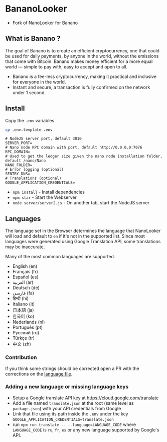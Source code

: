 # BananoLooker

- Fork of NanoLooker for Banano

## What is Banano ?

The goal of Banano is to create an efficient cryptocurrency, one that could be used for daily payments, by anyone in the world, without the emissions that come with Bitcoin.
Banano makes money efficient for a more equal world — simple to pay with, easy to accept and open to all.

- Banano is a fee-less cryptocurrency, making it practical and inclusive for everyone in the world.
- Instant and secure, a transaction is fully confirmed on the network under 1 second.

## Install

Copy the `.env` variables.

```bash
cp .env.template .env
```

```env
# NodeJS server port, default 3010
SERVER_PORT=
# Nano node RPC domain with port, default http://0.0.0.0:7076
RPC_DOMAIN=
# Used to get the ledger size given the nano node installation folder, default /nano/Nano
NANO_FOLDER=
# Error logging (optional)
SENTRY_DNS=
# Translations (optional)
GOOGLE_APPLICATION_CREDENTIALS=
```

- `npm install` - Install dependencies
- `npm star` - Start the Webserver
- `node server/server2.js` - On another tab, start the NodeJS server

## Languages

The language set in the Browser determines the language that NanoLooker will load and default to `en` if it's not in the supported list. Since most languages were generated using Google Translation API, some translations may be inaccurate.

Many of the most common languages are supported.

- English (en)
- Français (fr)
- Español (es)
- العربية (ar)
- Deutsch (de)
- فارسی (fa)
- हिन्दी (hi)
- Italiano (it)
- 日本語 (ja)
- 한국어 (ko)
- Nederlands (nl)
- Português (pt)
- Pусский (ru)
- Türkçe (tr)
- 中文 (zh)

### Contribution

If you think some strings should be corrected open a PR with the corrections on the [language file](https://github.com/running-coder/nanolooker/tree/master/src/i18n/locales).

### Adding a new language or missing language keys

- Setup a Google translate API key at https://cloud.google.com/translate
- Add a file named `translate.json` at the root (same level as `package.json`) with your API credentials from Google
- Link that file using its path inside the `.env` under the key `GOOGLE_APPLICATION_CREDENTIALS=translate.json`
- run `npm run translate -- --language=LANGUAGE_CODE` where `LANGUAGE_CODE` is `ru`, `fr`, `es` or any new language supported by Google's API.
